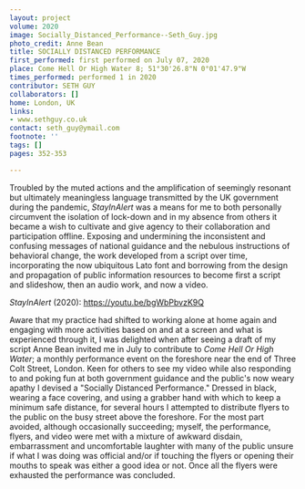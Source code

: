 ```yaml
---
layout: project
volume: 2020
image: Socially_Distanced_Performance--Seth_Guy.jpg
photo_credit: Anne Bean
title: SOCIALLY DISTANCED PERFORMANCE
first_performed: first performed on July 07, 2020
place: Come Hell Or High Water 8; 51°30'26.8"N 0°01'47.9"W
times_performed: performed 1 in 2020
contributor: SETH GUY
collaborators: []
home: London, UK
links:
- www.sethguy.co.uk
contact: seth_guy@ymail.com
footnote: ''
tags: []
pages: 352-353

---
```


Troubled by the muted actions and the
amplification of seemingly resonant but ultimately meaningless language transmitted by the UK government during the pandemic, *StayInAlert* was a means for me to both personally circumvent the isolation of lock-down and in my absence from others it became a wish to cultivate and give agency to their collaboration and participation offline. Exposing and undermining the inconsistent and confusing messages of national guidance and the nebulous instructions of behavioral change, the work developed from a script over time, incorporating the now ubiquitous Lato font
and borrowing from the design and propagation of public information resources to become first a script and slideshow, then an audio work, and now a video.

*StayInAlert* (2020): https://youtu.be/bgWbPbvzK9Q

Aware that my practice had shifted to working alone at home again and engaging
with more activities based on and at a screen and what is experienced through it, I was delighted when after seeing a draft of my script Anne Bean invited me in July to contribute to *Come Hell Or High Water*; a monthly performance event on the foreshore near the end of Three Colt Street, London. Keen for others to see my video while also responding to and poking fun at both government guidance and the public's now weary apathy I devised a "Socially Distanced Performance." Dressed in black, wearing a face covering, and using a grabber hand with which to keep a minimum safe distance, for several hours I attempted to distribute flyers to the public on the busy street above the foreshore. For the most part avoided, although occasionally succeeding; myself, the performance, flyers, and video were met with a mixture of awkward disdain, embarrassment and uncomfortable laughter with many of the public unsure if what I was doing was official and/or if touching the flyers or opening their mouths to speak was either a good idea or not. Once all the flyers were exhausted the performance was concluded.     

